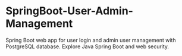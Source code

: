 # SpringBoot-User-Admin-Management
Spring Boot web app for user login and admin user management with PostgreSQL database. Explore Java Spring Boot and web security.
